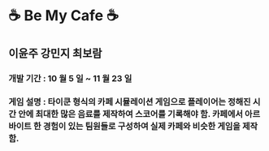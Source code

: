# ☕ Be My Cafe ☕
## 이윤주 강민지 최보람

### 개발 기간 : 10 월 5 일 ~ 11 월 23 일

### 게임 설명 : 타이쿤 형식의 카페 시뮬레이션 게임으로 플레이어는 정해진 시간 안에 최대한 많은 음료를 제작하여 스코어를 기록해야 함. 카페에서 아르바이트 한 경험이 있는 팀원들로 구성하여 실제 카페와 비슷한 게임을 제작함.
